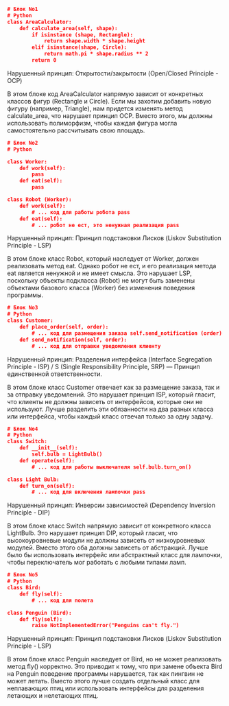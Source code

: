 ```json
# Блок No1
# Python
class AreaCalculator:
    def calculate_area(self, shape):
        if isinstance (shape, Rectangle): 
            return shape.width * shape.height 
        elif isinstance(shape, Circle):
            return math.pi * shape.radius ** 2 
        return 0
```

Нарушенный принцип: Открытости/закрытости (Open/Closed Principle - OCP)

В этом блоке код AreaCalculator напрямую зависит от конкретных классов фигур (Rectangle и Circle). Если мы захотим добавить новую фигуру (например, Triangle), нам придется изменять метод calculate_area, что нарушает принцип OCP. Вместо этого, мы должны использовать полиморфизм, чтобы каждая фигура могла самостоятельно рассчитывать свою площадь.

```json
# Блок No2
# Python

class Worker:
    def work(self):
        pass
    def eat(self):
        pass

class Robot (Worker):
    def work(self):
        # ... код для работы робота pass
    def eat(self):
        # ... робот не ест, это ненужная реализация pass
```

Нарушенный принцип: Принцип подстановки Лисков (Liskov Substitution Principle - LSP)

В этом блоке класс Robot, который наследует от Worker, должен реализовать метод eat. Однако робот не ест, и его реализация метода eat является ненужной и не имеет смысла. Это нарушает LSP, поскольку объекты подкласса (Robot) не могут быть заменены объектами базового класса (Worker) без изменения поведения программы.


```json
# Блок No3
# Python
class Customer:
    def place_order(self, order):
        # ... код для размещения заказа self.send_notification (order)
    def send_notification(self, order):
        # ... код для отправки уведомления клиенту
```
Нарушенный принцип: Разделения интерфейса (Interface Segregation Principle - ISP) / S (Single Responsibility Principle, SRP) — Принцип единственной ответственности.

В этом блоке класс Customer отвечает как за размещение заказа, так и за отправку уведомлений. Это нарушает принцип ISP, который гласит, что клиенты не должны зависеть от интерфейсов, которые они не используют. Лучше разделить эти обязанности на два разных класса или интерфейса, чтобы каждый класс отвечал только за одну задачу.

```json
# Блок No4
# Python
class Switch:
    def __init__(self):
        self.bulb = LightBulb()
    def operate(self):
        # ... код для работы выключателя self.bulb.turn_on()

class Light Bulb:
    def turn_on(self):
        # ... код для включения лампочки pass

```

Нарушенный принцип: Инверсии зависимостей (Dependency Inversion Principle - DIP)

В этом блоке класс Switch напрямую зависит от конкретного класса LightBulb. Это нарушает принцип DIP, который гласит, что высокоуровневые модули не должны зависеть от низкоуровневых модулей. Вместо этого оба должны зависеть от абстракций. Лучше было бы использовать интерфейс или абстрактный класс для лампочки, чтобы переключатель мог работать с любыми типами ламп.

```json
# Блок No5
# Python
class Bird:
    def fly(self):
        # ... код для полета

class Penguin (Bird):
    def fly(self):
        raise NotImplementedError("Penguins can't fly.")
```

Нарушенный принцип: Принцип подстановки Лисков (Liskov Substitution Principle - LSP)

В этом блоке класс Penguin наследует от Bird, но не может реализовать метод fly() корректно. Это приводит к тому, что при замене объекта Bird на Penguin поведение программы нарушается, так как пингвин не может летать. Вместо этого лучше создать отдельный класс для неплавающих птиц или использовать интерфейсы для разделения летающих и нелетающих птиц.